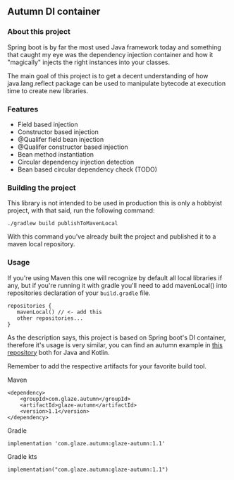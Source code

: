 ## Autumn DI container

### About this project
Spring boot is by far the most used Java framework today and
something that caught my eye was the dependency injection
container and how it "magically" injects the right instances 
into your classes.

The main goal of this project is to get a decent understanding
of how java.lang.reflect package can be used to manipulate bytecode
at execution time to create new libraries.

### Features
* Field based injection
* Constructor based injection
* @Qualifer field bean injection
* @Qualifer constructor based injection
* Bean method instantiation
* Circular dependency injection detection
* Bean based circular dependency check (TODO)

### Building the project
This library is not intended to be used in production this is only a 
hobbyist project, with that said, run the following command:
```
./gradlew build publishToMavenLocal
```
With this command you've already built the project and published it to a
maven local repository.

### Usage
If you're using Maven this one will recognize by default all local 
libraries if any, but if you're running it with gradle you'll need to add
mavenLocal() into repositories declaration of your `build.gradle` file.
```
repositories {
   mavenLocal() // <- add this
   other repositories...
}
```
As the description says, this project is based on Spring boot's DI
container, therefore it's usage is very similar, you can find an autumn example
in [this repository](https://github.com/Glazzes/autumnexample) both for Java and
Kotlin.

Remember to add the respective artifacts for your favorite build tool.

Maven
```
<dependency>
    <groupId>com.glaze.autumn</groupId>
    <artifactId>glaze-autumn</artifactId>
    <version>1.1</version>
</dependency>
```

Gradle
```
implementation 'com.glaze.autumn:glaze-autumn:1.1'
```

Gradle kts
```
implementation("com.glaze.autumn:glaze-autumn:1.1")
```